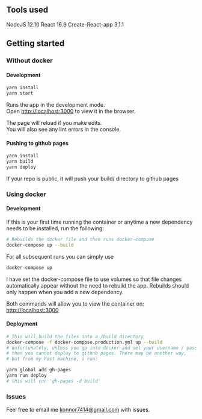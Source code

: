 ## Tools used
NodeJS 12.10
React 16.9
Create-React-app 3.1.1

## Getting started

### Without docker

#### Development

```bash
yarn install
yarn start
```

Runs the app in the development mode.<br>
Open [http://localhost:3000](http://localhost:3000) to view it in the browser.

The page will reload if you make edits.<br>
You will also see any lint errors in the console.

#### Pushing to github pages

```bash
yarn install
yarn build
yarn deploy
```

If your repo is public, it will push your build/ directory to github pages

### Using docker

#### Development

If this is your first time running the container or
anytime a new dependency needs to be installed, run the following:

```bash
# Rebuilds the docker file and then runs docker-compose
docker-compose up --build
```

For all subsequent runs you can simply use

```bash
docker-compose up
```

I have set the docker-compose file to use volumes so that file changes
automatically appear without the need to rebuild the app. Rebuilds
should only happen when you add a new dependency.

Both commands will allow you to view the container on:
[http://localhost:3000](http://localhost:3000)

#### Deployment

```bash
# This will build the files into a /build directory
docker-compose -f docker-compose.production.yml up --build
# unfortunately, unless you go into docker and set your username / password
# then you cannot deploy to github pages. There may be another way,
# but from my host machine, i run:

yarn global add gh-pages
yarn run deploy
# this will run 'gh-pages -d build'
```

### Issues

Feel free to email me konnor7414@gmail.com with issues.

